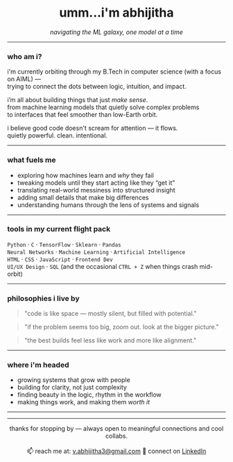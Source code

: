 <h1 align="center">umm...i'm abhijitha</h1>
<p align="center"><i>navigating the ML galaxy, one model at a time</i></p>

---

###  who am i?

i'm currently orbiting through my B.Tech in computer science (with a focus on AIML) —  
trying to connect the dots between logic, intuition, and impact.  

i’m all about building things that just *make sense*.  
from machine learning models that quietly solve complex problems  
to interfaces that feel smoother than low-Earth orbit.

i believe good code doesn't scream for attention — it flows.  
quietly powerful. clean. intentional.

---

### what fuels me

- exploring how machines learn and *why* they fail  
- tweaking models until they start acting like they “get it”  
- translating real-world messiness into structured insight  
- adding small details that make big differences  
- understanding humans through the lens of systems and signals  

---

### tools in my current flight pack

`Python` · `C` · `TensorFlow` · `Sklearn` · `Pandas`  
`Neural Networks` · `Machine Learning` · `Artificial Intelligence`  
`HTML` · `CSS` · `JavaScript` · `Frontend Dev`  
`UI/UX Design` · `SQL`
(and the occasional `CTRL + Z` when things crash mid-orbit)

---

### philosophies i live by

> "code is like space — mostly silent, but filled with potential."  

> "if the problem seems too big, zoom out. look at the bigger picture."

> "the best builds feel less like work and more like alignment."

---

###  where i'm headed

- growing systems that grow with people  
- building for clarity, not just complexity  
- finding beauty in the logic, rhythm in the workflow  
- making things work, and making them *worth it*

---

---

<p align="center">
  thanks for stopping by — always open to meaningful connections and cool collabs.
  <br><br>
  📫 reach me at: <a href="mailto:v.abhijitha3@gmail.com">v.abhijitha3@gmail.com</a>  
  🔗 connect on <a href="https://www.linkedin.com/in/venkata-abhijitha/">LinkedIn</a>
</p>
